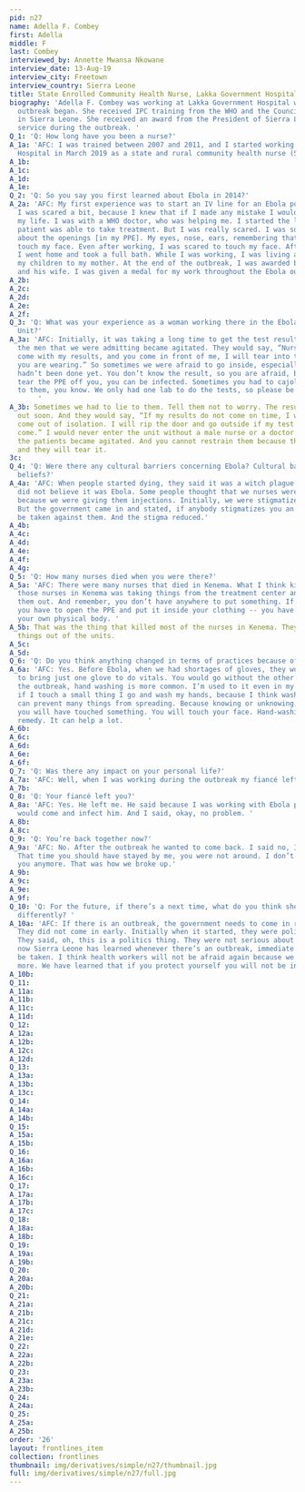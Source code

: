 ```yaml
---
pid: n27
name: Adella F. Combey
first: Adella
middle: F
last: Combey
interviewed_by: Annette Mwansa Nkowane
interview_date: 13-Aug-19
interview_city: Freetown
interview_country: Sierra Leone
title: State Enrolled Community Health Nurse, Lakka Government Hospital
biography: 'Adella F. Combey was working at Lakka Government Hospital when the Ebola
  outbreak began. She received IPC training from the WHO and the Council of Churches
  in Sierra Leone. She received an award from the President of Sierra Leone for her
  service during the outbreak. '
Q_1: 'Q: How long have you been a nurse?'
A_1a: 'AFC: I was trained between 2007 and 2011, and I started working at Lakka Government
  Hospital in March 2019 as a state and rural community health nurse (SECH).'
A_1b: 
A_1c: 
A_1d: 
A_1e: 
Q_2: 'Q: So you say you first learned about Ebola in 2014?'
A_2a: 'AFC: My first experience was to start an IV line for an Ebola positive patient.
  I was scared a bit, because I knew that if I made any mistake I would be risking
  my life. I was with a WHO doctor, who was helping me. I started the line, and the
  patient was able to take treatment. But I was really scared. I was so conscious
  about the openings [in my PPE]. My eyes, nose, ears, remembering that I should not
  touch my face. Even after working, I was scared to touch my face. After working,
  I went home and took a full bath. While I was working, I was living alone.  I took
  my children to my mother. At the end of the outbreak, I was awarded by His Excellency
  and his wife. I was given a medal for my work throughout the Ebola outbreak.'
A_2b: 
A_2c: 
A_2d: 
A_2e: 
A_2f: 
Q_3: 'Q: What was your experience as a woman working there in the Ebola Treatment
  Unit?'
A_3a: 'AFC: Initially, it was taking a long time to get the test results. Some of
  the men that we were admitting became agitated. They would say, “Nurse, if you don’t
  come with my results, and you come in front of me, I will tear into the PPE that
  you are wearing.” So sometimes we were afraid to go inside, especially if the test
  hadn’t been done yet. You don’t know the result, so you are afraid, because if they
  tear the PPE off you, you can be infected. Sometimes you had to cajole them, talk
  to them, you know. We only had one lab to do the tests, so please be patient.  
       '
A_3b: Sometimes we had to lie to them. Tell them not to worry. The results will be
  out soon. And they would say, “If my results do not come on time, I will go. I will
  come out of isolation. I will rip the door and go outside if my test results don’t
  come.” I would never enter the unit without a male nurse or a doctor because sometimes
  the patients became agitated. And you cannot restrain them because the PPE is light
  and they will tear it. 
3c: 
Q_4: 'Q: Were there any cultural barriers concerning Ebola? Cultural barriers, traditions,
  beliefs?'
A_4a: 'AFC: When people started dying, they said it was a witch plague. The community
  did not believe it was Ebola. Some people thought that we nurses were causing it,
  because we were giving them injections. Initially, we were stigmatized by people.
  But the government came in and stated, if anybody stigmatizes you an action will
  be taken against them. And the stigma reduced.'
A_4b: 
A_4c: 
A_4d: 
A_4e: 
A_4f: 
A_4g: 
Q_5: 'Q: How many nurses died when you were there?'
A_5a: 'AFC: There were many nurses that died in Kenema. What I think killed most of
  those nurses in Kenema was taking things from the treatment center and bringing
  them out. And remember, you don’t have anywhere to put something. If you take something,
  you have to open the PPE and put it inside your clothing -- you have contact with
  your own physical body. '
A_5b: That was the thing that killed most of the nurses in Kenema. They were bringing
  things out of the units. 
A_5c: 
A_5d: 
Q_6: 'Q: Do you think anything changed in terms of practices because of Ebola?'
A_6a: 'AFC: Yes. Before Ebola, when we had shortages of gloves, they would tell you
  to bring just one glove to do vitals. You would go without the other one. Since
  the outbreak, hand washing is more common. I’m used to it even in my house, even
  if I touch a small thing I go and wash my hands, because I think washing your hands
  can prevent many things from spreading. Because knowing or unknowing, unconscious,
  you will have touched something. You will touch your face. Hand-washing is the best
  remedy. It can help a lot.      '
A_6b: 
A_6c: 
A_6d: 
A_6e: 
A_6f: 
Q_7: 'Q: Was there any impact on your personal life?'
A_7a: 'AFC: Well, when I was working during the outbreak my fiancé left me.'
A_7b: 
Q_8: 'Q: Your fiancé left you?'
A_8a: 'AFC: Yes. He left me. He said because I was working with Ebola patients, I
  would come and infect him. And I said, okay, no problem. '
A_8b: 
A_8c: 
Q_9: 'Q: You’re back together now?'
A_9a: 'AFC: No. After the outbreak he wanted to come back. I said no, I am not interested.
  That time you should have stayed by me, you were not around. I don’t think I need
  you anymore. That was how we broke up.'
A_9b: 
A_9c: 
A_9e: 
A_9f: 
Q_10: 'Q: For the future, if there’s a next time, what do you think should be done
  differently? '
A_10a: 'AFC: If there is an outbreak, the government needs to come in right away.
  They did not come in early. Initially when it started, they were politicizing it.
  They said, oh, this is a politics thing. They were not serious about it. But I think
  now Sierra Leone has learned whenever there’s an outbreak, immediate action must
  be taken. I think health workers will not be afraid again because we have learned
  more. We have learned that if you protect yourself you will not be infected. '
A_10b: 
Q_11: 
A_11a: 
A_11b: 
A_11c: 
A_11d: 
Q_12: 
A_12a: 
A_12b: 
A_12c: 
A_12d: 
Q_13: 
A_13a: 
A_13b: 
A_13c: 
Q_14: 
A_14a: 
A_14b: 
Q_15: 
A_15a: 
A_15b: 
Q_16: 
A_16a: 
A_16b: 
A_16c: 
Q_17: 
A_17a: 
A_17b: 
A_17c: 
Q_18: 
A_18a: 
A_18b: 
Q_19: 
A_19a: 
A_19b: 
Q_20: 
A_20a: 
A_20b: 
Q_21: 
A_21a: 
A_21b: 
A_21c: 
A_21d: 
A_21e: 
Q_22: 
A_22a: 
A_22b: 
Q_23: 
A_23a: 
A_23b: 
Q_24: 
A_24a: 
Q_25: 
A_25a: 
A_25b: 
order: '26'
layout: frontlines_item
collection: frontlines
thumbnail: img/derivatives/simple/n27/thumbnail.jpg
full: img/derivatives/simple/n27/full.jpg
---
```


